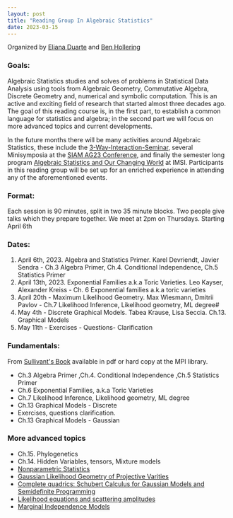 ```yaml
---
layout: post
title: "Reading Group In Algebraic Statistics"
date: 2023-03-15
---
```

Organized by [Eliana Duarte](https://emduart2.github.io) and [Ben Hollering](https://sites.google.com/view/benhollering)
### Goals:
Algebraic Statistics  studies and solves of problems in Statistical Data Analysis using 
tools from Algebraic Geometry, Commutative Algebra, Discrete Geometry and, numerical and symbolic computation.
This is an active and exciting field of research that started almost three decades ago.
The goal of this reading course is, in the first part, to establish a common language for statistics and algebra; in the second part we will focus on more advanced topics and current
developments.

In the future months there will be many activities around Algebraic Statistics, these include
the [3-Way-Interaction-Seminar](https://3-way-interaction.de), several Minisymposia at the [SIAM AG23 Conference](https://www.siam.org/conferences/cm/conference/ag23), and finally
the semester long program [Algebraic Statistics and Our Changing World](https://www.imsi.institute/activities/algebraic-statistics-and-our-changing-world/)
at IMSI. Participants in this reading group will be set up for an enriched experience in attending any of the aforementioned events.
### Format:
Each session is 90 minutes, split in two 35 minute blocks. Two people give talks
which they prepare together. We meet at 2pm on Thursdays. Starting April 6th

### Dates:
1. April 6th, 2023. Algebra and Statistics Primer.  Karel Devriendt, Javier Sendra - 
 Ch.3 Algebra Primer, Ch.4. Conditional Independence, Ch.5 Statistics Primer
1. April 13th, 2023. Exponential Families a.k.a Toric Varieties. Leo Kayser, Alexander Kreiss - 
Ch. 6 Exponential families a.k.a toric varieties
1. April 20th - Maximum Likelihood Geometry. Max Wiesmann, Dmitrii Pavlov - 
Ch.7 Likelihood Inference, Likelihood geometry, ML degree#
1. May 4th - Discrete Graphical Models. Tabea Krause, Lisa Seccia. Ch.13. Graphical Models
1. May 11th - Exercises - Questions- Clarification

### Fundamentals: 
From [Sullivant's Book]( https://bookstore.ams.org/view?ProductCode=GSM/194) available in pdf or hard copy at the MPI library.
- Ch.3 Algebra Primer ,Ch.4. Conditional Independence ,Ch.5 Statistics Primer
- Ch.6 Exponential Families, a.k.a Toric Varieties
- Ch.7 Likelihood Inference, Likelihood geometry, ML degree
- Ch.13 Graphical Models - Discrete
-  Exercises, questions clarification.
- Ch.13 Graphical Models - Gaussian

### More advanced topics
- Ch.15. Phylogenetics
- Ch.14. Hidden Variables, tensors, Mixture models
- [Nonparametric Statistics](https://link.springer.com/article/10.1007/s00454-018-0024-y)
- [Gaussian Likelihood Geometry of Projective Varities](https://arxiv.org/pdf/2208.12560.pdf)
- [Complete quadrics: Schubert Calculus for Gaussian Models and Semidefinite Programming](https://arxiv.org/pdf/2011.08791.pdf)
- [Likelihood equations and scattering amplitudes](https://msp.org/astat/2021/12-2/p04.xhtml)
- [Marginal Independence Models](https://arxiv.org/abs/2112.10287)